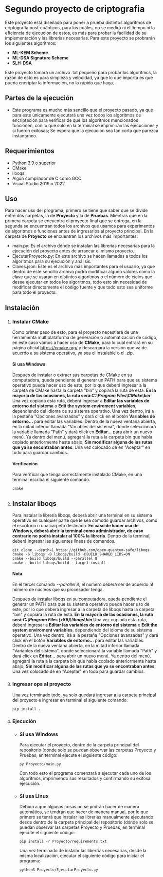 # Segundo proyecto de criptografia

Este proyecto está diseñado para poner a prueba distintos algoritmos de criptografía post-cuánticos, para los cuáles, no se medirá ni el tiempo ni la eficiencia de ejecución de estos, es más para probar la facilidad de su implementación y las librerías necesarias. Para este proyecto se probrarán los siguientes algoritmos:
<ul>
  <li><b>ML-KEM Scheme</b></li>
  <li><b>ML-DSA Signature Scheme</b></li>
  <li><b>SLH-DSA</b></li>
</ul>

Este proyecto tomará un archivo .txt pequeño para probar los algoritmos, la razón de esto es para simpleza y velocidad, ya que lo que importa es que pueda encriptar la información, no lo rápido que haga.

## Partes de la ejecución
<ul>
  <li>
    Este programa es mucho más sencillo que el proyecto pasado, ya que para este únicamente ejecutará una vez todos los algoritmos de encriptación para verificar de que los algoritmos mencionados funcionen, con lo que solo en la terminal se imprimiran las ejecuciones y si fueron exitosas; Se espera que la ejecución sea tan corta que parezca instantaneo.
   </li>
</ul>

## Requerimientos
<ul>
  <li>Python 3.9 o superior</li>
  <li>CMake</li>
  <li>liboqs</li>
  <li>Algún compilador de C como GCC</li>
  <li>Visual Studio 2019 o 2022</li>
</ul>

## Uso
Para hacer uso del programa, primero se tiene que saber que se divide entre dos carpetas, la de <b>Proyecto</b> y la de <b>Pruebas</b>. Mientras que en la primera carpeta se encuentra el proyecto final que se entrega, en la segunda se encuentran todos los archivos que usamos para experimentos de algoritmos o funciones antes de ingresarlos al proyecto principal.
En la carpeta de <b>Proyecto</b> se encuentran los archivos más importantes:
<ul>
  <li>main.py: Es el archivo dónde se instalan las librerías necesarias para la ejecución del proyecto antes de arrancar el mismo proyecto.</li>
  <li>
    EjecutarProyecto.py: En este archivo se hacen llamadas a todos los algoritmos para su ejecución y análisis.
  </li>
  <li>
    Claves.json: Este es el archivo más importantes para el usuario, ya que dentro de este sencillo archivo podrá modificar alguno valores como la clave que se usarán en distintos algorítmos o el número de ciclos que desee ejecutar en todos los algorítmos, todo esto sin necesidad de modificar directamente el código fuente y que todo esto sea uniforme para todo el proyecto.
  </li>
</ul>

## Instalación
<ol>
  <li>

### Instalar CMake
Como primer paso de esto, para el proyecto necestiará de una herramienta multiplataforma de generación o automatización de código, en este caso vamos a hacer uso de <b>CMake</b>, para lo cual entrará en su página oficial <a>https://cmake.org/</a> y descargará la versión que va de acuerdo a su sistema operativo, ya sea el instalable o el .zip.

#### Si usa Windows
Despues de instalar o extraer sus carpetas de CMake en su computadora, queda pendiente el generar un PATH para que su sistema operativo pueda hacer uso de este, por lo que deberá ingresar a la carpeta de CMake hasta la carpeta "bin" y copiará la ruta de esta. <b>En la mayoría de las ocasiones, la ruta será:<i>C:\Program Files\CMake\bin</i></b>
Una vez copiada esta ruta, deberá ingresar a <b>Editar las variables de entorno del sistema</b> o <b>Edit the system enviroment variables</b>, dependiendo del idioma de su sistema operativo.
Una vez dentro, irá a la pestaña "Opciones avanzadas" y dará click en el botón <b>Variables de entorno...</b> para editar las variables.
Dentro de la nueva ventana abierta, en la mitad inferior llamada "Variables del sistema", donde seleccionará la variable llamada "Path" y dará click en <b>Editar...</b> para abrir un nuevo menú.
Ya dentro del menú, agregará la ruta a la carpeta bin que había copiado anteriormente hasta abajo, <b>Sin modificar alguna de las rutas que ya se encontraban antes</b>. Una vez colocado de en "Aceptar" en todo para guardar cambios.

#### Verificación
Para verificar que tenga correctamente instalado CMake, en una terminal escriba el siguiente comando.
```shell
cmake
```
  </li>
  <li>
    
## Instalar liboqs
Para instalar la librería liboqs, deberá abrir una terminal en su sistema operativo en cualquier parte que le sea comodo guardar archivos, como el escritorio o una carpeta destinada. <b>En caso de hacer uso de Windows, deberá abrir la terminal como administrador, de caso contrario no podrá instalar al 100% la librería</b>. Dentro de la terminal, deberá ingresar las siguientes líneas de comandos.
```shell
git clone --depth=1 https://github.com/open-quantum-safe/liboqs
cmake -S liboqs -B liboqs/build -DBUILD_SHARED_LIBS=ON
cmake --build liboqs/build --parallel 8
cmake --build liboqs/build --target install
```
#### Nota
En el tercer comando <i>--parallel 8</i>, el numero deberá ser de acuerdo al número de núcleos que su procesador tenga.

Despues de instalar liboqs en su computadora, queda pendiente el generar un PATH para que su sistema operativo pueda hacer uso de este, por lo que deberá ingresar a la carpeta de liboqs hasta la carpeta "bin" y copiará la ruta de esta. <b>En la mayoría de las ocasiones, la ruta será:<i>C:\Program Files (x86)\liboqs\bin</i></b>
Una vez copiada esta ruta, deberá ingresar a <b>Editar las variables de entorno del sistema</b> o <b>Edit the system enviroment variables</b>, dependiendo del idioma de su sistema operativo.
Una vez dentro, irá a la pestaña "Opciones avanzadas" y dará click en el botón <b>Variables de entorno...</b> para editar las variables.
Dentro de la nueva ventana abierta, en la mitad inferior llamada "Variables del sistema", donde seleccionará la variable llamada "Path" y dará click en <b>Editar...</b> para abrir un nuevo menú.
Ya dentro del menú, agregará la ruta a la carpeta bin que había copiado anteriormente hasta abajo, <b>Sin modificar alguna de las rutas que ya se encontraban antes</b>. Una vez colocado de en "Aceptar" en todo para guardar cambios.
  </li>
  <li>
    
### Ingresar ops al proyecto
Una vez terminado todo, ya solo quedará ingresar a la carpeta principal del proyecto e ingresar en terminal el siguiente comando:
```shell
pip install .
```
  </li>
  <li>
    
  ### Ejecución
  <ul>
    <li>
      
### Si usa Windows
Para ejecutar el proyecto, dentro de la carpeta principal del repositorio (dónde solo se puedan observar las carpetas Proyecto y Pruebas, en terminal ejecute el siguiente código:
```shell
py Proyecto/main.py
```
Con todo esto el programa comenzará a ejecutar cada uno de los algoritmos, imprimiendo sus resultados y confirmando su exitosa ejecución.
    </li>
    <li>
### Si usa Linux
Debido a que algunas cosas no se podrán hacer de manera automática, se tendrán que hacer de manera manual, por lo que primero se tenrá que instalar las librerias manualmente ejecutando desde dentro de la carpeta principal del repositorio (dónde solo se puedan observar las carpetas Proyecto y Pruebas, en terminal ejecute el siguiente código:
```shell
pip install -r Proyecto/requirements.txt
```
Una vez terminado de instalar las liberrias necesarias, desde la misma localización, ejecutar el siguiente código para iniciar el programa:
```shell
python3 Proyecto/EjecutarProyecto.py
```
  </li>
  </ul>
  </li>
</ol>



